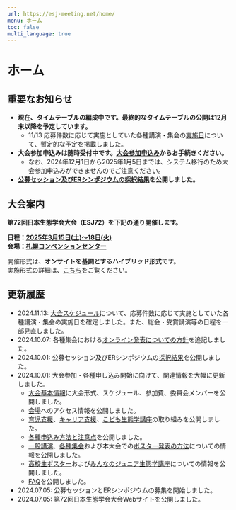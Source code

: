 ```yaml
---
url: https://esj-meeting.net/home/
menu: ホーム
toc: false
multi_language: true
---
```


# ホーム

## 重要なお知らせ
- **現在、タイムテーブルの編成中です。最終的なタイムテーブルの公開は12月末以降を予定しています。**
	- 11/13 応募件数に応じて実施としていた各種講演・集会の[実施日](about#スケジュール)について、暫定的な予定を掲載しました。
- **大会参加申込みは随時受付中です。[大会参加申込み](registinfo#大会参加申込み)からお手続きください。**
	- なお、2024年12月1日から2025年1月5日までは、システム移行のため大会参加申込みができませんのでご注意ください。
- **[公募セッション及びERシンポジウムの採択結果](session)を公開しました。**

## 大会案内

**第72回日本生態学会大会（ESJ72）を下記の通り開催します。**

**日程：[2025年3月15日(土)〜18日(火)](about#スケジュール)**\
**会場：[札幌コンベンションセンター](venue)**

開催形式は、**オンサイトを基調とするハイブリッド形式**です。\
実施形式の詳細は、[こちら](about#大会形式)をご覧ください。

## 更新履歴
-	2024.11.13: [大会スケジュール](about#スケジュール)について、応募件数に応じて実施としていた各種講演・集会の実施日を確定しました。また、総会・受賞講演等の日程を一部見直しました。
-	2024.10.07: 各種集会における[オンライン発表についての方針](regist_session#オンライン対応について)を追記しました。
-	2024.10.01: 公募セッション及びERシンポジウムの[採択結果](session)を公開しました。
-	2024.10.01: 大会参加・各種申し込み開始に向けて、関連情報を大幅に更新しました。
	- [大会基本情報](about)に大会形式、スケジュール、参加費、委員会メンバーを公開しました。
	- [会場](venue)へのアクセス情報を公開しました。
	- [育児支援](childcare)、[キャリア支援](career)、[こども生態学講座](childlec)の取り組みを公開しました。
	- [各種申込み方法と注意点](registinfo)を公開しました。
	- [一般講演](regist_oralposter)、[各種集会](regist_session)および本大会での[ポスター発表の方法](presentation)についての情報を公開しました。
	- [高校生ポスター](junior#高校生ポスター)および[みんなのジュニア生態学講座](junior#みんなのジュニア生態学講座)についての情報を公開しました。
	- [FAQ](faq)を公開しました。
-   2024.07.05: 公募セッションとERシンポジウムの募集を開始しました。
-   2024.07.05: 第72回日本生態学会大会Webサイトを公開しました。

